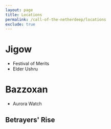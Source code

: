 ```yaml
---
layout: page
title: Locations
permalink: /call-of-the-netherdeep/locations
exclude: true
---
```


# Jigow

- Festival of Merits
- Elder Ushru

# Bazzoxan

- Aurora Watch

## Betrayers' Rise
